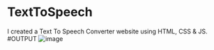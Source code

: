 # TextToSpeech
I created a Text To Speech Converter website using HTML, CSS &amp; JS.
#OUTPUT
![image](https://github.com/aakanshakarena-03/TextToSpeech/assets/127642993/9051c6ab-9ef0-4d33-83b4-dc5b3d43db95)
